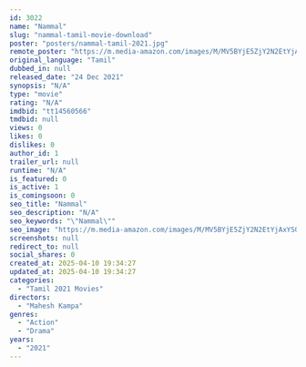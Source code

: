 ```yaml
---
id: 3022
name: "Nammal"
slug: "nammal-tamil-movie-download"
poster: "posters/nammal-tamil-2021.jpg"
remote_poster: "https://m.media-amazon.com/images/M/MV5BYjE5ZjY2N2EtYjAxYS00MzNkLTgxNzktODY2NWEzNWVkZmM1XkEyXkFqcGdeQXVyMTIwNDQ5NTI@._V1_SX300.jpg"
original_language: "Tamil"
dubbed_in: null
released_date: "24 Dec 2021"
synopsis: "N/A"
type: "movie"
rating: "N/A"
imdbid: "tt14560566"
tmdbid: null
views: 0
likes: 0
dislikes: 0
author_id: 1
trailer_url: null
runtime: "N/A"
is_featured: 0
is_active: 1
is_comingsoon: 0
seo_title: "Nammal"
seo_description: "N/A"
seo_keywords: "\"Nammal\""
seo_image: "https://m.media-amazon.com/images/M/MV5BYjE5ZjY2N2EtYjAxYS00MzNkLTgxNzktODY2NWEzNWVkZmM1XkEyXkFqcGdeQXVyMTIwNDQ5NTI@._V1_SX300.jpg"
screenshots: null
redirect_to: null
social_shares: 0
created_at: 2025-04-10 19:34:27
updated_at: 2025-04-10 19:34:27
categories:
  - "Tamil 2021 Movies"
directors:
  - "Mahesh Kampa"
genres:
  - "Action"
  - "Drama"
years:
  - "2021"
---
```


